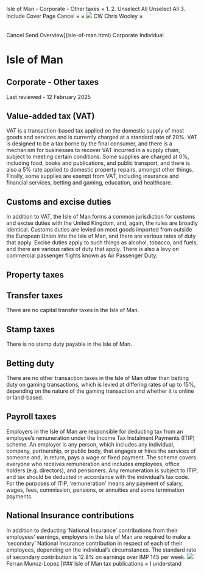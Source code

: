 Isle of Man - Corporate - Other taxes
×
1.
2.
Unselect All
Unselect All
3.
Include Cover Page
Cancel
×
×
![](-/media/world-wide-tax-summaries/attachments/global---chris-wooley.ashx%3Frev=ac5e5f3223b34096b1afc2a6009c7320&revision=ac5e5f32-23b3-4096-b1af-c2a6009c7320&hash=859B7ADC84DC2CBEC9760E9E6EE7DE6D0A8BFCDF)
CW
Chris Wooley
×
######
Cancel
Send
Overview](isle-of-man.html)
Corporate
Individual
# Isle of Man
## Corporate - Other taxes
Last reviewed - 12 February 2025
## Value-added tax (VAT)
VAT is a transaction-based tax applied on the domestic supply of most goods and services and is currently charged at a standard rate of 20%. VAT is designed to be a tax borne by the final consumer, and there is a mechanism for businesses to recover VAT incurred in a supply chain, subject to meeting certain conditions.
Some supplies are charged at 0%, including food, books and publications, and public transport, and there is also a 5% rate applied to domestic property repairs, amongst other things. Finally, some supplies are exempt from VAT, including insurance and financial services, betting and gaming, education, and healthcare.
## Customs and excise duties
In addition to VAT, the Isle of Man forms a common jurisdiction for customs and excise duties with the United Kingdom, and, again, the rules are broadly identical. Customs duties are levied on most goods imported from outside the European Union into the Isle of Man, and there are various rates of duty that apply. Excise duties apply to such things as alcohol, tobacco, and fuels, and there are various rates of duty that apply. There is also a levy on commercial passenger flights known as Air Passenger Duty.
## Property taxes
## Transfer taxes
There are no capital transfer taxes in the Isle of Man.
## Stamp taxes
There is no stamp duty payable in the Isle of Man.
## Betting duty
There are no other transaction taxes in the Isle of Man other than betting duty on gaming transactions, which is levied at differing rates of up to 15%, depending on the nature of the gaming transaction and whether it is online or land-based.
## Payroll taxes
Employers in the Isle of Man are responsible for deducting tax from an employee’s remuneration under the Income Tax Instalment Payments (ITIP) scheme. An employer is any person, which includes any individual, company, partnership, or public body, that engages or hires the services of someone and, in return, pays a wage or fixed payment.
The scheme covers everyone who receives remuneration and includes employees, office holders (e.g. directors), and pensioners. Any remuneration is subject to ITIP, and tax should be deducted in accordance with the individual’s tax code.
For the purposes of ITIP, ‘remuneration’ means any payment of salary, wages, fees, commission, pensions, or annuities and some termination payments.
## National Insurance contributions
In addition to deducting ‘National Insurance’ contributions from their employees’ earnings, employers in the Isle of Man are required to make a ‘secondary’ National Insurance contribution in respect of each of their employees, depending on the individual’s circumstances.
The standard rate of secondary contribution is 12.8% on earnings over IMP 145 per week.
![](-/media/world-wide-tax-summaries/isleofmanferran-munozlopezisleofmanferranmunozlopezjpg20240123121327745.ashx%3Frev=249f91fc7cc64d91b9ecfbb3fbe8cac7&revision=249f91fc-7cc6-4d91-b9ec-fbb3fbe8cac7&hash=9DAF6A2FF3916F5A0081AA7B48AEC2F4B89AAECB)
Ferran Munoz-Lopez
[### Isle of Man tax publications
×
I understand
